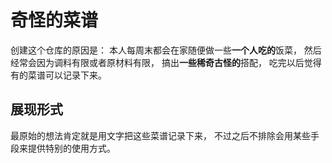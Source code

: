 # 奇怪的菜谱

创建这个仓库的原因是：
本人每周末都会在家随便做一些**一个人吃的**饭菜，
然后经常会因为调料有限或者原材料有限，
搞出**一些稀奇古怪的**搭配，
吃完以后觉得有的菜谱可以记录下来。

## 展现形式

最原始的想法肯定就是用文字把这些菜谱记录下来，
不过之后不排除会用某些手段来提供特别的使用方式。
